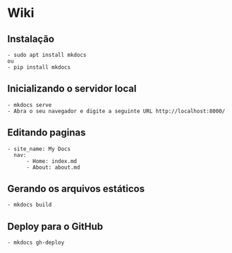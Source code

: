 # Wiki

## Instalação
    - sudo apt install mkdocs
    ou
    - pip install mkdocs

## Inicializando o servidor local
    - mkdocs serve
    - Abra o seu navegador e digite a seguinte URL http://localhost:8000/

## Editando paginas
    - site_name: My Docs
      nav:
          - Home: index.md
          - About: about.md

## Gerando os arquivos estáticos
    - mkdocs build

## Deploy para o GitHub
    - mkdocs gh-deploy
